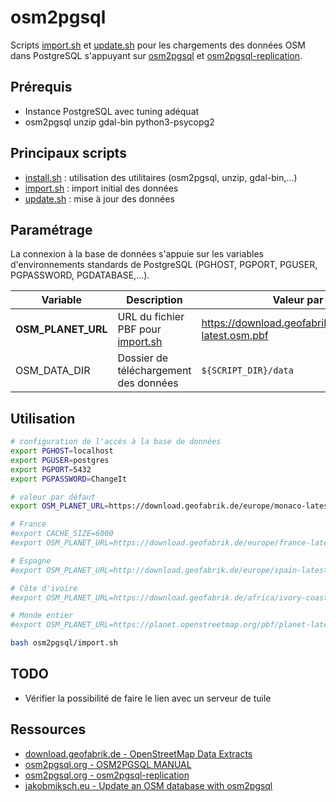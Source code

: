 # osm2pgsql

Scripts [import.sh](import.sh) et [update.sh](update.sh) pour les chargements des données OSM dans PostgreSQL s'appuyant sur [osm2pgsql](https://osm2pgsql.org/doc/manual.html) et [osm2pgsql-replication](https://osm2pgsql.org/doc/man/osm2pgsql-replication-1.9.1.html).

## Prérequis

* Instance PostgreSQL avec tuning adéquat
* osm2pgsql unzip gdal-bin python3-psycopg2

## Principaux scripts

* [install.sh](install.sh) : utilisation des utilitaires (osm2pgsql, unzip, gdal-bin,...)
* [import.sh](import.sh) : import initial des données
* [update.sh](update.sh) : mise à jour des données

## Paramétrage

La connexion à la base de données s'appuie sur les variables d'environnements standards de PostgreSQL (PGHOST, PGPORT, PGUSER, PGPASSWORD, PGDATABASE,...).

| Variable           | Description                                    | Valeur par défaut                                          |
| ------------------ | ---------------------------------------------- | ---------------------------------------------------------- |
| **OSM_PLANET_URL** | URL du fichier PBF pour [import.sh](import.sh) | https://download.geofabrik.de/europe/monaco-latest.osm.pbf |
| OSM_DATA_DIR       | Dossier de téléchargement des données          | `${SCRIPT_DIR}/data`                                       |


## Utilisation

```bash
# configuration de l'accès à la base de données
export PGHOST=localhost
export PGUSER=postgres
export PGPORT=5432
export PGPASSWORD=ChangeIt

# valeur par défaut
export OSM_PLANET_URL=https://download.geofabrik.de/europe/monaco-latest.osm.pbf

# France
#export CACHE_SIZE=6000
#export OSM_PLANET_URL=https://download.geofabrik.de/europe/france-latest.osm.pbf

# Espagne
#export OSM_PLANET_URL=http://download.geofabrik.de/europe/spain-latest.osm.pbf

# Côte d'ivoire
#export OSM_PLANET_URL=https://download.geofabrik.de/africa/ivory-coast-latest.osm.pbf

# Monde entier
#export OSM_PLANET_URL=https://planet.openstreetmap.org/pbf/planet-latest.osm.pbf

bash osm2pgsql/import.sh
```

## TODO

* Vérifier la possibilité de faire le lien avec un serveur de tuile

## Ressources

* [download.geofabrik.de - OpenStreetMap Data Extracts](https://download.geofabrik.de/)
* [osm2pgsql.org - OSM2PGSQL MANUAL](https://osm2pgsql.org/doc/manual.html)
* [osm2pgsql.org - osm2pgsql-replication](https://osm2pgsql.org/doc/man/osm2pgsql-replication-1.9.1.html)
* [jakobmiksch.eu - Update an OSM database with osm2pgsql](https://jakobmiksch.eu/post/osm2pgsql-replication-script/)

